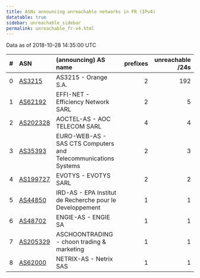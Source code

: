 ```yaml
---
title: ASNs announcing unreachable networks in FR (IPv4)
datatable: true
sidebar: unreachable_sidebar
permalink: unreachable_fr-v4.html
---
```


Data as of 2018-10-28 14:35:00 UTC


<div class="datatable-begin"></div>

|   # | ASN                                      | (announcing) AS name                                           |   prefixes |   unreachable /24s |
|----:|:-----------------------------------------|:---------------------------------------------------------------|-----------:|-------------------:|
|   0 | [AS3215](unreachable_AS3215-v4.html)     | AS3215 - Orange S.A.                                           |          2 |                192 |
|   1 | [AS62192](unreachable_AS62192-v4.html)   | EFFI-NET - Efficiency Network SARL                             |          2 |                  5 |
|   2 | [AS202328](unreachable_AS202328-v4.html) | AOCTEL-AS - AOC TELECOM SARL                                   |          4 |                  4 |
|   3 | [AS35393](unreachable_AS35393-v4.html)   | EURO-WEB-AS - SAS CTS Computers and Telecommunications Systems |          2 |                  3 |
|   4 | [AS199727](unreachable_AS199727-v4.html) | EVOTYS - EVOTYS SARL                                           |          2 |                  2 |
|   5 | [AS44850](unreachable_AS44850-v4.html)   | IRD-AS - EPA Institut de Recherche pour le Developpement       |          1 |                  1 |
|   6 | [AS48702](unreachable_AS48702-v4.html)   | ENGIE-AS - ENGIE SA                                            |          1 |                  1 |
|   7 | [AS205329](unreachable_AS205329-v4.html) | ASCHOONTRADING - choon trading &amp; marketing                 |          1 |                  1 |
|   8 | [AS62000](unreachable_AS62000-v4.html)   | NETRIX-AS - Netrix SAS                                         |          1 |                  1 |

<div class="datatable-end"></div>